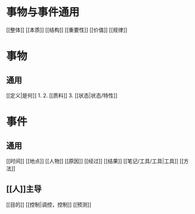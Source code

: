 # 事物与事件通用
[[整体]]
[[本质]]
[[结构]]
[[重要性]]
[[价值]]
[[规律]]

# 事物
## 通用
[[定义|是何]]
	1. 
	2. [[质料]]
	3. [[状态|状态/特性]]

# 事件
## 通用
[[时间]]
[[地点]]
[[人物]]
[[原因]]
[[经过]]
[[结果]]
[[笔记/工具/工具|工具]]
[[方法]]
## [[人]]主导
[[目的]]
[[控制|调控，控制]]
[[预测]]








